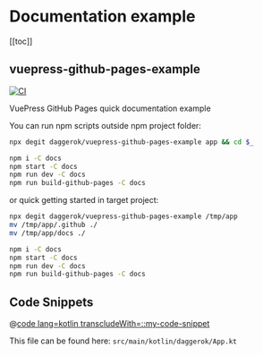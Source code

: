 # Documentation example

[[toc]]

## vuepress-github-pages-example

[![CI](https://github.com/daggerok/vuepress-github-pages-example/actions/workflows/ci.yaml/badge.svg)](https://github.com/daggerok/vuepress-github-pages-example/actions/workflows/ci.yaml)

VuePress GitHub Pages quick documentation example

You can run npm scripts outside npm project folder:

```bash
npx degit daggerok/vuepress-github-pages-example app && cd $_ 

npm i -C docs
npm start -C docs
npm run dev -C docs
npm run build-github-pages -C docs
```

or quick getting started in target project:

```bash
npx degit daggerok/vuepress-github-pages-example /tmp/app
mv /tmp/app/.github ./
mv /tmp/app/docs ./

npm i -C docs
npm start -C docs
npm run dev -C docs
npm run build-github-pages -C docs
```

## Code Snippets

@[code lang=kotlin transcludeWith=::my-code-snippet](@/../src/main/kotlin/daggerok/App.kt)

This file can be found here: `src/main/kotlin/daggerok/App.kt`
